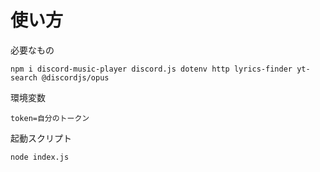# 使い方

必要なもの

`npm i discord-music-player discord.js dotenv http lyrics-finder yt-search @discordjs/opus`

環境変数

`token=自分のトークン`

起動スクリプト

`node index.js`
